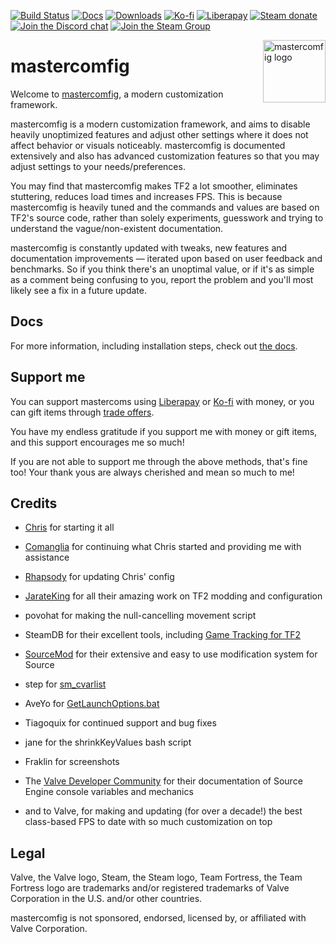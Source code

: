 [![Build Status](https://img.shields.io/github/workflow/status/mastercomfig/mastercomfig/CI?style=flat-square&logo=mastercomfig)](https://github.com/mastercomfig/mastercomfig/actions?query=workflow%3ACI)
[![Docs](https://readthedocs.org/projects/mastercomfig/badge/?version=latest&style=flat-square)](https://docs.mastercomfig.com/)
[![Downloads](https://img.shields.io/github/downloads/mastercomfig/mastercomfig/latest/total.svg?style=flat-square&logo=mastercomfig)](https://mastercomfig.com/app)
[![Ko-fi](https://img.shields.io/badge/Support%20me%20on-Ko--fi-FF5E5B.svg?logo=ko-fi&style=flat-square)](https://ko-fi.com/mastercoms)
[![Liberapay](https://img.shields.io/liberapay/receives/mastercoms.svg?logo=liberapay&style=flat-square)](https://liberapay.com/mastercoms/)
[![Steam donate](https://img.shields.io/badge/Donate%20via-Steam-00adee.svg?style=flat-square&logo=steam)](https://steamcommunity.com/tradeoffer/new/?partner=85845165&token=M9cQHh8N)
[![Join the Discord chat](https://img.shields.io/badge/Discord-mastercomfig-5865F2.svg?style=flat-square&logo=discord)](https://discord.gg/CuPb2zV)
[![Join the Steam Group](https://img.shields.io/badge/Steam-mastercomfig-00adee.svg?logo=steam&style=flat-square)](https://steamcommunity.com/groups/comfig)

<img align="right" alt="mastercomfig logo" width="100" src="https://mastercomfig.com/img/mastercomfig_logo.svg">

# mastercomfig

Welcome to [mastercomfig](https://mastercomfig.com/), a modern customization framework.

mastercomfig is a modern customization framework, and aims to disable heavily unoptimized features and adjust other settings where it does not affect behavior or visuals noticeably. mastercomfig is documented extensively and also has advanced customization features so that you may adjust settings to your needs/preferences.

You may find that mastercomfig makes TF2 a lot smoother, eliminates stuttering, reduces load times and increases FPS. This is because mastercomfig is heavily tuned and the commands and values are based on TF2's source code, rather than solely experiments, guesswork and trying to understand the vague/non-existent documentation.

mastercomfig is constantly updated with tweaks, new features and documentation improvements — iterated upon based on user feedback and benchmarks. So if you think there's an unoptimal value, or if it's as simple as a comment being confusing to you, report the problem and you'll most likely see a fix in a future update.

## Docs

For more information, including installation steps, check out [the docs](https://docs.mastercomfig.com/page/).

## Support me

You can support mastercoms using [Liberapay](https://liberapay.com/mastercoms/) or [Ko-fi](https://ko-fi.com/mastercoms) with money, or you can gift items through [trade offers](https://steamcommunity.com/tradeoffer/new/?partner=85845165&token=M9cQHh8N).

You have my endless gratitude if you support me with money or gift items, and this support encourages me so much!

If you are not able to support me through the above methods, that's fine too! Your thank yous are always cherished and mean so much to me!

## Credits

* [Chris](https://chrisdown.name/tf2/) for starting it all

* [Comanglia](https://www.teamfortress.tv/25328/comanglias-config-fps-guide) for
  continuing what Chris started and providing me with assistance

* [Rhapsody](https://rhapsodysl.github.io/perfconfig/) for updating Chris' config

* [JarateKing](https://github.com/JarateKing) for all their amazing work on TF2 modding and configuration

* povohat for making the null-cancelling movement script

* SteamDB for their excellent tools, including [Game Tracking for TF2](https://github.com/SteamDatabase/GameTracking-TF2)

* [SourceMod](https://www.sourcemod.net/credits.php) for their extensive and easy to use modification system for Source

* step for [sm_cvarlist](https://forums.alliedmods.net/showthread.php?p=1298262)

* AveYo for [GetLaunchOptions.bat](https://github.com/AveYo/D-OPTIMIZER/blob/archive/GetLaunchOptions.bat)

* Tiagoquix for continued support and bug fixes

* jane for the shrinkKeyValues bash script

* Fraklin for screenshots

* The [Valve Developer Community](https://developer.valvesoftware.com/wiki/Main_Page)
  for their documentation of Source Engine console variables and mechanics

* and to Valve, for making and updating (for over a decade!) the best class-based FPS to date with so
  much customization on top

## Legal

Valve, the Valve logo, Steam, the Steam logo, Team Fortress, the Team Fortress
logo are trademarks and/or registered trademarks of Valve Corporation in the U.S. and/or other countries.

mastercomfig is not sponsored, endorsed, licensed by, or affiliated with Valve Corporation.
